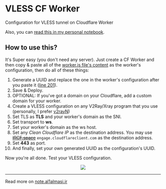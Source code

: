 <h1>VLESS CF Worker</h1>
<p>Configuration for VLESS tunnel on Cloudflare Worker</p>
<p>Also, you can <a href='https://note.al1almasi.ir/easy-vless-config-with-cf-worker/'>read this in my personal notebook</a>.</p>
<div align='right'>
</div>
<h2>How to use this?</h2>
<p>It's Super easy (you don't need any server). Just create a CF Worker and then copy & paste all of the <a href="https://raw.githubusercontent.com/AliAlmasi/vless-cf-worker/main/worker.js">worker.js file's content</a> as the worker's configuration, then do all of these things:</p>
<ol>
  <li>Generate a UUID and replace the one in the worker's configuration after you paste it (<a href="https://github.com/AliAlmasi/vless-cf-worker/blob/main/worker.js#L201">line 201</a>).</li>
  <li>Save & Deploy.</li>
  <li>OPTIONAL: If you've got a domain on your Cloudflare, add a custom domain for your worker.</li>
  <li>Create a VLESS configuration on any V2Ray/Xray program that you use (personally, I prefer <a href="https://github.com/2dust/v2rayN">v2rayN</a>)</li>
  <li>Set TLS as <b>TLS</b> and your worker's domain as the SNI.</li>
  <li>Set transport to <b>ws</b>.</li>
  <li>Set your worker's domain as the ws host.</li>
  <li>Set any <i>Clean Cloudflare IP</i> as the destination address. You may use <s><a href="https://ircf.space/">IRCF.space</a></s> <code>engage.cloudflareclient.com</code> as the destination address.</li>
  <li>Set <b>443</b> as port.</li>
  <li>And finally, set your own generated UUID as the configuration's UUID.</li>
</ol>
<p>Now you're all done. Test your VLESS configuration.</p>
<div align="center"><img src="./screenshots/vless-config.jpg"></div>
<hr>
<p>Read more on <a href='https://note.al1almasi.ir'>note.al1almasi.ir</a></p>
